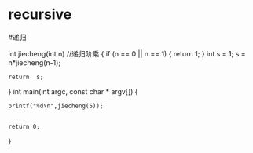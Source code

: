 # recursive
#递归








int jiecheng(int n)     //递归阶乘
{
    if (n == 0 || n == 1) {
        return 1;
    }
    int s = 1;
    s = n*jiecheng(n-1);
    
    
    return  s;
}
int main(int argc, const char * argv[]) {
   
    
    
    printf("%d\n",jiecheng(5));
    
    
    return 0;
}
